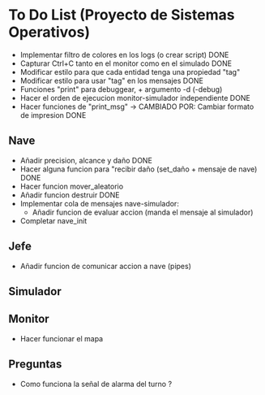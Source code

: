 # To Do List (Proyecto de Sistemas Operativos)
* Implementar filtro de colores en los logs (o crear script) DONE
* Capturar Ctrl+C tanto en el monitor como en el simulado DONE
* Modificar estilo para que cada entidad tenga una propiedad "tag"
* Modificar estilo para usar "tag" en los mensajes DONE
* Funciones "print" para debuggear, + argumento -d (-debug)
* Hacer el orden de ejecucion monitor-simulador independiente DONE
* Hacer funciones de "print_msg" -> CAMBIADO POR: Cambiar formato de impresion DONE

## Nave
* Añadir precision, alcance y daño DONE
* Hacer alguna funcion para "recibir daño (set_daño + mensaje de nave) DONE
* Hacer funcion mover_aleatorio
* Añadir funcion destruir DONE
* Implementar cola de mensajes nave-simulador: 
	* Añadir funcion de evaluar accion (manda el mensaje al simulador)
* Completar nave_init

## Jefe
* Añadir funcion de comunicar accion a nave (pipes)

## Simulador

## Monitor
* Hacer funcionar el mapa



## Preguntas 
* Como funciona la señal de alarma del turno ?


